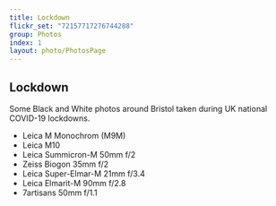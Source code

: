 ```yaml
---
title: Lockdown
flickr_set: "72157717276744288"
group: Photos
index: 1
layout: photo/PhotosPage
---
```


## Lockdown

Some Black and White photos around Bristol taken during UK national COVID-19 lockdowns.

- Leica M Monochrom (M9M)
- Leica M10
- Leica Summicron-M 50mm f/2
- Zeiss Biogon 35mm f/2
- Leica Super-Elmar-M 21mm f/3.4
- Leica Elmarit-M 90mm f/2.8
- 7artisans 50mm f/1.1
